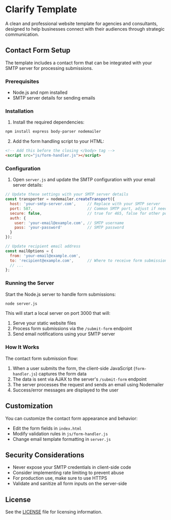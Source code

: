 # Clarify Template

A clean and professional website template for agencies and consultants, designed to help businesses connect with their audiences through strategic communication.

## Contact Form Setup

The template includes a contact form that can be integrated with your SMTP server for processing submissions.

### Prerequisites

- Node.js and npm installed
- SMTP server details for sending emails

### Installation

1. Install the required dependencies:

```bash
npm install express body-parser nodemailer
```

2. Add the form handling script to your HTML:

```html
<!-- Add this before the closing </body> tag -->
<script src="js/form-handler.js"></script>
```

### Configuration

1. Open `server.js` and update the SMTP configuration with your email server details:

```javascript
// Update these settings with your SMTP server details
const transporter = nodemailer.createTransport({
  host: 'your-smtp-server.com',     // Replace with your SMTP server
  port: 587,                        // Common SMTP port, adjust if needed
  secure: false,                    // true for 465, false for other ports
  auth: {
    user: 'your-email@example.com', // SMTP username
    pass: 'your-password'           // SMTP password
  }
});

// Update recipient email address
const mailOptions = {
  from: 'your-email@example.com',
  to: 'recipient@example.com',      // Where to receive form submissions
  // ...
};
```

### Running the Server

Start the Node.js server to handle form submissions:

```bash
node server.js
```

This will start a local server on port 3000 that will:
1. Serve your static website files
2. Process form submissions via the `/submit-form` endpoint
3. Send email notifications using your SMTP server

### How It Works

The contact form submission flow:

1. When a user submits the form, the client-side JavaScript (`form-handler.js`) captures the form data
2. The data is sent via AJAX to the server's `/submit-form` endpoint
3. The server processes the request and sends an email using Nodemailer
4. Success/error messages are displayed to the user

## Customization

You can customize the contact form appearance and behavior:

- Edit the form fields in `index.html`
- Modify validation rules in `js/form-handler.js`
- Change email template formatting in `server.js`

## Security Considerations

- Never expose your SMTP credentials in client-side code
- Consider implementing rate limiting to prevent abuse
- For production use, make sure to use HTTPS
- Validate and sanitize all form inputs on the server-side

## License

See the [LICENSE](info/licenses.html) file for licensing information.